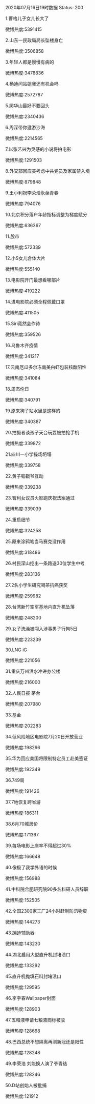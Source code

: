 2020年07月16日19时数据
Status: 200

1.曹格儿子女儿长大了

微博热度:5391415

2.山东一民政局局长坠楼身亡

微博热度:3506858

3.年轻人都是慢慢有病的

微博热度:3478836

4.杨迪问站姐我还有机会吗

微博热度:2572787

5.爬华山最好不要回头

微博热度:2340436

6.周深带你遨游沙海

微博热度:2214565

7.以张艺兴为灵感的小说将拍电影

微博热度:1291503

8.外交部回应美考虑中共党员及家属禁入境

微博热度:879848

9.王小利祝李荣浩永葆青春

微博热度:794076

10.北京积分落户年龄指标调整为梯度赋分

微博热度:636367

11.股市

微博热度:572339

12.小S女儿合体大片

微博热度:555140

13.电影院开门最想看哪部片

微博热度:419222

14.进电影院必须全程佩戴口罩

微博热度:411505

15.Siri竟然会作诗

微博热度:359526

16.乌鲁木齐疫情

微博热度:341217

17.云南厄瓜多尔冻南美白虾包装核酸阳性

微博热度:341084

18.周杰伦日

微博热度:340791

19.原来狗子站水里是这样的

微博热度:340387

20.拍摄者谈孩子天台玩耍被拍抢手机

微博热度:339872

21.四川一小学操场坍塌

微博热度:339758

22.黄子韬戳爷互动

微博热度:339238

23.智利女议员火影跑庆祝法案通过

微博热度:339039

24.重启细节

微博热度:324258

25.原来涂鸦笔当马赛克没作用

微博热度:318486

26.村民深山挖出一条路送30位学生中考

微博热度:283136

27.2名小学生研究喝茶抗癌获奖

微博热度:259982

28.台湾新竹空军基地内直升机坠落

微博热度:248200

29.女子洗澡被闯入涉事男子行拘5日

微博热度:223239

30.LNG iG

微博热度:221056

31.重庆万州洪水冲进办公楼

微博热度:216000

32.人民日报 茅台

微博热度:207980

33.基金

微博热度:202283

34.低风险地区电影院7月20日开放营业

微博热度:198266

35.华为回应美国将限制特定员工赴美签证

微博热度:192349

36.749局

微博热度:191426

37.7地恢复跨省游

微博热度:186311

38.6月70城房价

微博热度:171367

39.每场电影上座率不得超过30%

微博热度:166648

40.像极了我学外语的时候

微博热度:156988

41.中科院合肥研究院90多名科研人员辞职

微博热度:152505

42.全国2300家工厂24小时赶制防汛物资

微博热度:144273

43.蹦迪辅助器

微博热度:143230

44.湖北启用大型直升机封堵溃口

微博热度:133292

45.直升机抛填石料封堵溃口

微博热度:129595

46.李宇春Wallpaper封面

微博热度:128903

47.五粮液申请七粮液商标被驳

微博热度:128668

48.巴西总统不想隔离再测新冠还是阳性

微博热度:128248

49.李荣浩 刘能换人演了爷青结

微博热度:128246

50.D站创始人被批捕

微博热度:121912

